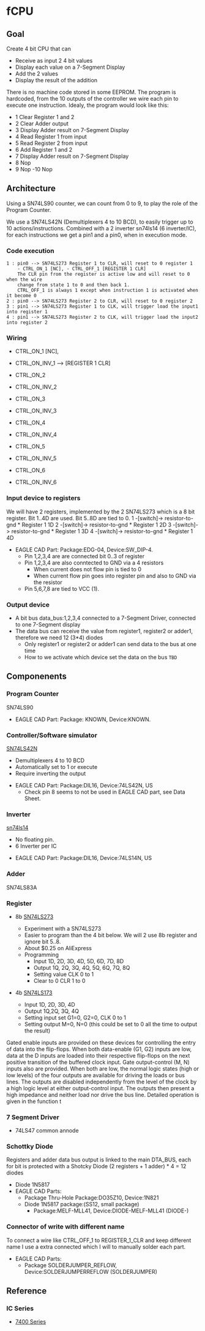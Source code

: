 # fCPU

## Goal

Create 4 bit CPU that can
- Receive as input 2 4 bit values
- Display each value on a 7-Segment Display
- Add the 2 values
- Display the result of the addition

There is no machine code stored in some EEPROM. The program is hardcoded,
from the 10 outputs of the controller we wire each pin to execute one instruction.
Idealy, the program would look like this:
- 1 Clear Register 1 and 2
- 2 Clear Adder output
- 3 Display Adder result on 7-Segment Display
- 4 Read Register 1 from input
- 5 Read Register 2 from input
- 6 Add Register 1 and 2
- 7 Display Adder result on 7-Segment Display
- 8 Nop
- 9 Nop
-10 Nop

## Architecture

Using a SN74LS90 counter, we can count from 0 to 9, to play the role of the Program Counter.

We use a SN74LS42N (Demultiplexers 4 to 10 BCD), to easily trigger up to 10 actions/instructions. Combined with a 2 inverter sn74ls14 (6 inverter/IC), for each instructions we get a pin1 and a pin0, when in execution mode.

### Code execution
    1 : pin0 --> SN74LS273 Register 1 to CLR, will reset to 0 register 1
        - CTRL_ON_1 [NC], - CTRL_OFF_1 [REGISTER 1 CLR]
        The CLR pin from the register is active low and will reset to 0 when the wire
        change from state 1 to 0 and then back 1. 
        CTRL_OFF_1 is always 1 except when instruction 1 is activated when it become 0
    2 : pin0 --> SN74LS273 Register 2 to CLR, will reset to 0 register 2
    3 : pin1 --> SN74LS273 Register 1 to CLK, will trigger load the input1 into register 1
    4 : pin1 --> SN74LS273 Register 2 to CLK, will trigger load the input2 into register 2
    
### Wiring
- CTRL_ON_1 [NC], 
- CTRL_ON_INV_1 --> [REGISTER 1 CLR]

- CTRL_ON_2
- CTRL_ON_INV_2

- CTRL_ON_3
- CTRL_ON_INV_3

- CTRL_ON_4
- CTRL_ON_INV_4

- CTRL_ON_5
- CTRL_ON_INV_5

- CTRL_ON_6
- CTRL_ON_INV_6

### Input device to registers
We will have 2 registers, implemented by the 2 SN74LS273 which is a 8 bit register.
Bit 1..4D are used. Bit 5..8D are tied to 0.
1 -[switch]-> resistor-to-gnd * Register 1 1D
2 -[switch]-> resistor-to-gnd * Register 1 2D
3 -[switch]-> resistor-to-gnd * Register 1 3D
4 -[switch]-> resistor-to-gnd * Register 1 4D

- EAGLE CAD Part: Package:EDG-04, Device:SW_DIP-4.
    * Pin 1,2,3,4 are are connected bit 0..3 of register
    * Pin 1,2,3,4 are also conntected to GND via a 4 resistors
        - When current does not flow pin is tied to 0
        - When current flow pin goes into register pin and also to GND via the resistor
    * Pin 5,6,7,8 are tied to VCC (1).

### Output device
- A bit bus data_bus:1,2,3,4 connected to a 7-Segment Driver, connected to one 7-Segment display
- The data bus can receive the value from register1, register2 or adder1, therefore we need 12 (3*4) diodes
    - Only register1 or register2 or adder1 can send data to the bus at one time
    - How to we activate which device set the data on the bus `TBD`

## Componenents

### Program Counter
SN74LS90
- EAGLE CAD Part: Package: KNOWN, Device:KNOWN.

### Controller/Software simulator

[SN74LS42N](https://www.mouser.com/ProductDetail/Texas-Instruments/SN74LS42N?qs=sGAEpiMZZMutXGli8Ay4kHCkCpxTtxgl92ZLS6s4WlY%3D)

* Demultiplexers 4 to 10 BCD
* Automatically set to 1 or execute
* Require inverting the output

- EAGLE CAD Part: Package:DIL16, Device:74LS42N, US
    * Check pin 8 seems to not be used in EAGLE CAD part, see Data Sheet.

### Inverter

[sn74ls14](http://www.ti.com/lit/ds/symlink/sn74ls14.pdf)
* No floating pin.
* 6 Inverter per IC

- EAGLE CAD Part: Package:DIL16, Device:74LS14N, US

### Adder
SN74LS83A

### Register
* 8b [SN74LS273](http://www.ti.com/lit/ds/symlink/sn74ls273.pdf)
    - Experiment with a SN74LS273
    - Easier to program than the 4 bit below. We will 2 use 8b register and ignore bit 5..8.
    - About $0.25 on AliExpress
    - Programming
        * Input 1D, 2D, 3D, 4D, 5D, 6D, 7D, 8D
        * Output 1Q, 2Q, 3Q, 4Q, 5Q, 6Q, 7Q, 8Q
        * Setting value CLK 0 to 1
        * Clear to 0 CLR 1 to 0
    
* 4b [SN74LS173](http://www.ti.com/lit/ds/symlink/sn74ls173a.pdf)
    - Input 1D, 2D, 3D, 4D
    - Output 1Q,2Q, 3Q, 4Q
    - Setting input set G1=0, G2=0, CLK 0 to 1
    - Setting output M=0, N=0 (this could be set to 0 all the time to output the result)

Gated enable inputs are provided on these devices for controlling the entry of data into the flip-flops. When both data-enable (G1, G2) inputs are low, data at the D inputs are loaded into their respective flip-flops on the next positive transition of the buffered clock input. Gate output-control (M, N) inputs also are provided. When both are low, the normal logic states (high or low levels) of the four outputs are available for driving the loads or bus lines. The outputs are disabled independently from the level of the clock by a high logic level at either output-control input. The outputs then present a high impedance and neither load nor drive the bus line. Detailed operation is given in the function t

### 7 Segment Driver
- 74LS47 common annode

### Schottky Diode 
Registers and adder data bus output is linked to the main DTA_BUS, each for bit is protected
with a Shotcky Diode (2 registers + 1 adder) * 4 = 12 diodes
- Diode 1N5817
- EAGLE CAD Parts:
    * Package Thru-Hole Package:DO35Z10, Device:1N821
    * Diode 1N5817 package:(SS12, small package)
        - Package:MELF-MLL41, Device:DIODE-MELF-MLL41 (DIODE-)


### Connector of write with different name
To connect a wire like CTRL_OFF_1 to REGISTER_1_CLR and keep different name
I use a extra connected which I will to manually solder each part.
- EAGLE CAD Parts:
    * Package SOLDERJUMPER_REFLOW, Device:SOLDERJUMPERREFLOW (SOLDERJUMPER)

## Reference

### IC Series

- [7400 Series](https://en.wikipedia.org/wiki/List_of_7400-series_integrated_circuits) 

